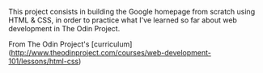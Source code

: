 This project consists in building the Google homepage from scratch using HTML & CSS, in order to practice what I've learned so far about web development in The Odin Project. 

From The Odin Project's  [curriculum] (http://www.theodinproject.com/courses/web-development-101/lessons/html-css)

